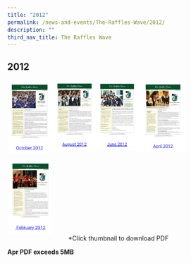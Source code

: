 ```yaml
---
title: "2012"
permalink: /news-and-events/The-Raffles-Wave/2012/
description: ""
third_nav_title: The Raffles Wave
---
```

## 2012

<p><a href="https://www.rgs.edu.sg/qql/slot/u557/Raffles%20Wave/2015/Raffles%20Wave_November%202015.pdf">
<img style="width:20%" align=left src="/images/20121.jpg">
</a></p>

<p><a href="https://www.ezhishi.net/CKPSebook2022/">
<img style="width:20%" align=left src="/images/20122.jpg">
</a></p>

<p><a href="https://www.rgs.edu.sg/qql/slot/u1290/Raffles%20Wave/2018/Raffles%20Wave_August%202018.pdf">
<img style="width:20%" align=left src="/images/20123.jpg">
</a></p>

<p><a href="https://www.rgs.edu.sg/qql/slot/u551/About/News%20and%20Events/Raffles%20Wave/PDFs/rafflesapril2012.pdf">
<img style="width:20%" align=left src="/images/20124.jpg">
</a></p>
<br clear=left>

<p><a href="https://www.ezhishi.net/CKPSebook2022/">
<img style="width:20%" align=left src="/images/20125.jpg">
</a></p>
<br clear=left>

<center>*Click thumbnail to download PDF</center>

**Apr PDF exceeds 5MB**